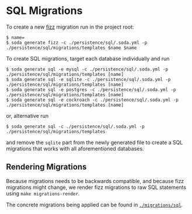 # SQL Migrations

To create a new [fizz](https://gobuffalo.io/en/docs/db/fizz/) migration run in the project root:

```
$ name=
$ soda generate fizz -c ./persistence/sql/.soda.yml -p ./persistence/sql/migrations/templates $name $name
```

To create SQL migrations, target each database individually and run

```
$ soda generate sql -e mysql -c ./persistence/sql/.soda.yml -p ./persistence/sql/migrations/templates [name]
$ soda generate sql -e sqlite -c ./persistence/sql/.soda.yml -p ./persistence/sql/migrations/templates [name]
$ soda generate sql -e postgres -c ./persistence/sql/.soda.yml -p ./persistence/sql/migrations/templates [name]
$ soda generate sql -e cockroach -c ./persistence/sql/.soda.yml -p ./persistence/sql/migrations/templates [name]
```

or, alternative run

```
$ soda generate sql -c ./persistence/sql/.soda.yml -p ./persistence/sql/migrations/templates
```

and remove the `sqlite` part from the newly generated file to create a SQL migrations that works with all
aforementioned databases.

## Rendering Migrations

Because migrations needs to be backwards compatible, and because fizz migrations might change, we render
fizz migrations to raw SQL statements using `make migrations-render`.

The concrete migrations being applied can be found in [`./migrations/sql`](./migrations/sql).
